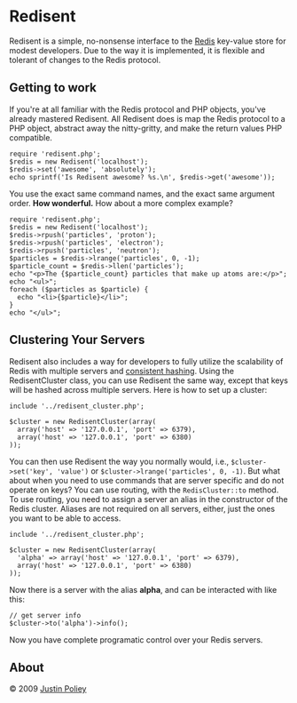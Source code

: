 # Redisent

Redisent is a simple, no-nonsense interface to the [Redis](http://code.google.com/p/redis/) key-value store for modest developers.
Due to the way it is implemented, it is flexible and tolerant of changes to the Redis protocol.

## Getting to work

If you're at all familiar with the Redis protocol and PHP objects, you've already mastered Redisent.
All Redisent does is map the Redis protocol to a PHP object, abstract away the nitty-gritty, and make the return values PHP compatible.

    require 'redisent.php';
    $redis = new Redisent('localhost');
    $redis->set('awesome', 'absolutely');
    echo sprintf('Is Redisent awesome? %s.\n', $redis->get('awesome'));

You use the exact same command names, and the exact same argument order. **How wonderful.** How about a more complex example?

    require 'redisent.php';
    $redis = new Redisent('localhost');
    $redis->rpush('particles', 'proton');
    $redis->rpush('particles', 'electron');
    $redis->rpush('particles', 'neutron');
    $particles = $redis->lrange('particles', 0, -1);
    $particle_count = $redis->llen('particles');
    echo "<p>The {$particle_count} particles that make up atoms are:</p>";
    echo "<ul>";
    foreach ($particles as $particle) {
      echo "<li>{$particle}</li>";
    }
    echo "</ul>";

## Clustering Your Servers

Redisent also includes a way for developers to fully utilize the scalability of Redis with multiple servers and [consistent hashing](http://en.wikipedia.org/Consistent_hashing).
Using the RedisentCluster class, you can use Redisent the same way, except that keys will be hashed across multiple servers.
Here is how to set up a cluster:

    include '../redisent_cluster.php';

    $cluster = new RedisentCluster(array(
	  array('host' => '127.0.0.1', 'port' => 6379),
	  array('host' => '127.0.0.1', 'port' => 6380)
    ));

You can then use Redisent the way you normally would, i.e., `$cluster->set('key', 'value')` or `$cluster->lrange('particles', 0, -1)`.
But what about when you need to use commands that are server specific and do not operate on keys? You can use routing, with the `RedisCluster::to` method.
To use routing, you need to assign a server an alias in the constructor of the Redis cluster. Aliases are not required on all servers, either, just the ones you want to be able to access.

    include '../redisent_cluster.php';

    $cluster = new RedisentCluster(array(
	  'alpha' => array('host' => '127.0.0.1', 'port' => 6379),
	  array('host' => '127.0.0.1', 'port' => 6380)
    ));

Now there is a server with the alias **alpha**, and can be interacted with like this:

    // get server info
    $cluster->to('alpha')->info();

Now you have complete programatic control over your Redis servers.

## About

&copy; 2009 [Justin Poliey](http://justinpoliey.com)
